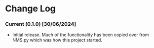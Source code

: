 # Change Log

### Current (0.1.0) [30/06/2024]

- Initial release. Much of the functionality has been copied over from NMS.py which was how this project started.

